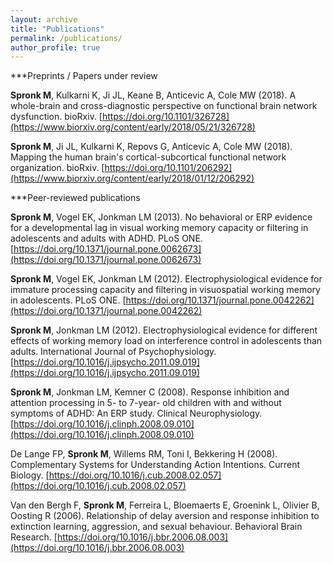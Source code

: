 ```yaml
---
layout: archive
title: "Publications"
permalink: /publications/
author_profile: true
---
```


***Preprints / Papers under review

**Spronk M**, Kulkarni K, Ji JL, Keane B, Anticevic A, Cole MW (2018). A whole-brain and cross-diagnostic perspective on functional brain network dysfunction. bioRxiv. [https://doi.org/10.1101/326728](https://www.biorxiv.org/content/early/2018/05/21/326728)

**Spronk M**, Ji JL, Kulkarni K, Repovs G, Anticevic A, Cole MW (2018). Mapping the human brain's cortical-subcortical functional network organization. bioRxiv. [https://doi.org/10.1101/206292](https://www.biorxiv.org/content/early/2018/01/12/206292)

***Peer-reviewed publications

**Spronk M**, Vogel EK, Jonkman LM (2013). No behavioral or ERP evidence for a developmental lag in visual working memory capacity or filtering in adolescents and adults with ADHD. PLoS ONE. [https://doi.org/10.1371/journal.pone.0062673](https://doi.org/10.1371/journal.pone.0062673)

**Spronk M**, Vogel EK, Jonkman LM (2012). Electrophysiological evidence for immature processing capacity and filtering in visuospatial working memory in adolescents. PLoS ONE. [https://doi.org/10.1371/journal.pone.0042262](https://doi.org/10.1371/journal.pone.0042262)

**Spronk M**, Jonkman LM (2012). Electrophysiological evidence for different effects of working memory load on interference control in adolescents than adults. International Journal of Psychophysiology. [https://doi.org/10.1016/j.ijpsycho.2011.09.019](https://doi.org/10.1016/j.ijpsycho.2011.09.019)

**Spronk M**, Jonkman LM, Kemner C (2008). Response inhibition and attention processing in 5- to 7-year- old children with and without symptoms of ADHD: An ERP study. Clinical Neurophysiology. [https://doi.org/10.1016/j.clinph.2008.09.010](https://doi.org/10.1016/j.clinph.2008.09.010)

De Lange FP, **Spronk M**, Willems RM, Toni I, Bekkering H (2008). Complementary Systems for Understanding Action Intentions. Current Biology. [https://doi.org/10.1016/j.cub.2008.02.057](https://doi.org/10.1016/j.cub.2008.02.057)

Van den Bergh F, **Spronk M**, Ferreira L, Bloemaerts E, Groenink L, Olivier B, Oosting R (2006). Relationship of delay aversion and response inhibition to extinction learning, aggression, and sexual behaviour. Behavioral Brain Research. [https://doi.org/10.1016/j.bbr.2006.08.003](https://doi.org/10.1016/j.bbr.2006.08.003)
